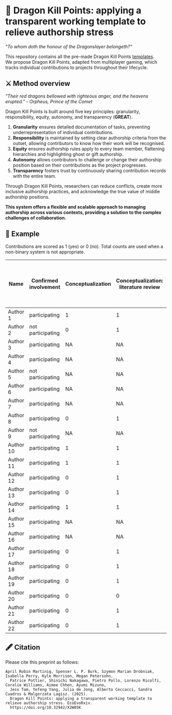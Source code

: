 # 🐉 Dragon Kill Points: applying a transparent working template to relieve authorship stress
_"To whom doth the honour of the Dragonslayer belongeth?"_

This repository contains all the pre-made Dragon Kill Points [templates](https://github.com/martinig/dragon-kill-points/tree/54b801ccc4ca28d080cbc9f13e7f660b855998c7/downloadable%20templates).\
We propose Dragon Kill Points, adapted from multiplayer gaming, which tracks individual contributions to projects throughout their lifecycle. 

## ⚔️ Method overview
_"Their red dragons bellowed with righteous anger, and the heavens erupted." - Orpheus, Prince of the Comet_

Dragon Kill Points is built around five key principles: granularity, responsibility, equity, autonomy, and transparency (**GREAT**). 
1. **Granularity** ensures detailed documentation of tasks, preventing underrepresentation of individual contributions.
2. **Responsibility** is maintained by setting clear authorship criteria from the outset, allowing contributors to know how their work will be recognised.
3. **Equity** ensures authorship rules apply to every team member, flattening hierarchies and highlighting ghost or gift authorship.
4. **Autonomy** allows contributors to challenge or change their authorship position based on their contributions as the project progresses.
5. **Transparency** fosters trust by continuously sharing contribution records with the entire team.
  
Through Dragon Kill Points, researchers can reduce conflicts, create more inclusive authorship practices, and acknowledge the true value of middle authorship positions. 

**This system offers a flexible and scalable approach to managing authorship across various contexts, providing a solution to the complex challenges of collaboration.**

## 🧙 Example

Contributions are scored as 1 (yes) or 0 (no). Total counts are used when a non-binary system is not appropriate.

| Name      | Confirmed involvement | Conceptualization | Conceptualization: literature review | Investigation: instrument development | Investigation: problem solving | Data curation: data preservation planning | Data curation: data sharing | Visualisation: figure preparation, Figure 1 | Visualisation: figure preparation, Figure 1 feedback  | Visualisation: figure preparation, figure F | Visualisation: figure preparation, Figure 2 feedback  | Writing - orignal draft: draft 1 | Writing - reivew & editing: draft 1 | Writing - orignal draft: draft 2 | Writing - reivew & editing: draft 2 | Writing - orignal draft: draft 3 | Writing - reivew & editing: draft 3 | Writing - orignal draft: draft 4 | Writing - reivew & editing: draft 4 | Writing - orignal draft: draft 5 | Writing - reivew & editing: draft 5 | Writing - orignal draft: draft 6 | Writing - reivew & editing: draft 6 | Writing - orignal draft: final draft | Writing - reivew & editing: final draft | Writing - orignal draft: table 1 | Writing - reivew & editing: table 1 | Writing - orignal draft: glossary | Writing - reivew & editing: glossary | Writing - review & editing: formatting compliance | Communication | Authorship order finalized | Approval to submit | Response to reviewers | Sum contribution scores | Weighted contribution score | Author order (*indicates equal authorship) |
|-----------|-----------------------|-------------------|--------------------------------------|---------------------------------------|--------------------------------|-------------------------------------------|-----------------------------|---------------------------------------------|-------------------------------------------------------|---------------------------------------------|-------------------------------------------------------|---------------------------------|------------------------------------|---------------------------------|------------------------------------|---------------------------------|------------------------------------|---------------------------------|------------------------------------|---------------------------------|------------------------------------|---------------------------------|------------------------------------|-------------------------------------|----------------------------------------|---------------------------------|------------------------------------|----------------------------------|-------------------------------------|---------------------------------------------------|---------------|----------------------------|--------------------|-----------------------|-------------------------|-----------------------------|--------------------------------------------|
| Author 1  | participating         | 1                 | 1                                    | 0                                     | 0                              | 0                                         | 0                           | 5                                           | 3                                                     | 0                                           | 2                                                     | 5                               | 0                                  | 5                               | 0                                  | 2                               | 0                                  | 4                               | 0                                  | 3                               | 2                                  | 1                               | 4                                  | 5                                   | 1                                      | 1                               | 0                                  | 0                                | 0                                   | 1                                                 | 0             | NA                         | 1                  | 1                     | 46                      | NA                          | 2                                          |
| Author 2  | not participating     | 0                 | 1                                    | 0                                     | NA                             | NA                                        | NA                          | NA                                          | NA                                                    | NA                                          | NA                                                    | NA                              | NA                                 | NA                              | NA                                 | NA                              | NA                                 | NA                              | NA                                 | NA                              | NA                                 | NA                              | NA                                 | NA                                  | NA                                     | NA                              | NA                                 | NA                               | NA                                  | NA                                                | NA            | NA                         | NA                 | NA                    | 1                       | NA                          | NA                                         |
| Author 3  | participating         | NA                | NA                                   | NA                                    | 0                              | 0                                         | 0                           | NA                                          | 0                                                     | NA                                          | 1                                                     | NA                              | NA                                 | NA                              | NA                                 | NA                              | NA                                 | NA                              | NA                                 | NA                              | NA                                 | NA                              | 0                                  | 2                                   | 1                                      | NA                              | 0                                  | NA                               | 0                                   | 0                                                 | 0             | NA                         | 1                  | 0                     | 4                       | NA                          | 17                                         |
| Author 4  | participating         | NA                | NA                                   | NA                                    | 0                              | 1                                         | 0                           | 0                                           | 1                                                     | 0                                           | 1                                                     | NA                              | NA                                 | NA                              | NA                                 | NA                              | NA                                 | NA                              | NA                                 | NA                              | NA                                 | NA                              | 5                                  | NA                                  | 0                                      | 0                               | 0                                  | 0                                | 0                                   | 0                                                 | 0             | NA                         | 1                  | 0                     | 8                       | NA                          | 12*                                        |
| Author 5  | not participating     | NA                | NA                                   | NA                                    | NA                             | NA                                        | NA                          | NA                                          | NA                                                    | NA                                          | NA                                                    | NA                              | NA                                 | NA                              | NA                                 | NA                              | NA                                 | NA                              | NA                                 | NA                              | NA                                 | NA                              | NA                                 | NA                                  | NA                                     | NA                              | NA                                 | NA                               | NA                                  | NA                                                | NA            | NA                         | NA                 | NA                    | 0                       | NA                          | NA                                         |
| Author 6  | participating         | NA                | NA                                   | NA                                    | 0                              | 0                                         | 0                           | 0                                           | 1                                                     | 0                                           | 1                                                     | NA                              | NA                                 | NA                              | NA                                 | NA                              | NA                                 | NA                              | NA                                 | NA                              | NA                                 | NA                              | 1                                  | NA                                  | 0                                      | 0                               | 0                                  | 0                                | 0                                   | 0                                                 | 0             | NA                         | 1                  | 0                     | 3                       | NA                          | 18                                         |
| Author 7  | participating         | NA                | NA                                   | NA                                    | 0                              | 0                                         | 0                           | 5                                           | 0                                                     | 0                                           | 0                                                     | NA                              | NA                                 | NA                              | NA                                 | NA                              | NA                                 | NA                              | NA                                 | NA                              | NA                                 | NA                              | NA                                 | NA                                  | 0                                      | 0                               | 0                                  | 0                                | 0                                   | 0                                                 | 0             | NA                         | 1                  | 0                     | 5                       | NA                          | 16                                         |
| Author 8  | participating         | 0                 | 1                                    | 2                                     | 0                              | 0                                         | 0                           | 5                                           | 1                                                     | 5                                           | 1                                                     | 0                               | 0                                  | 0                               | 0                                  | 0                               | 0                                  | 0                               | 0                                  | 0                               | 0                                  | 0                               | 4                                  | 0                                   | 0                                      | 0                               | 1                                  | 0                                | 0                                   | 0                                                 | 0             | NA                         | 1                  | 0                     | 20                      | NA                          | 3                                          |
| Author 9  | not participating     | NA                | NA                                   | NA                                    | NA                             | NA                                        | NA                          | NA                                          | NA                                                    | NA                                          | NA                                                    | NA                              | NA                                 | NA                              | NA                                 | NA                              | NA                                 | NA                              | NA                                 | NA                              | NA                                 | NA                              | NA                                 | NA                                  | NA                                     | NA                              | NA                                 | NA                               | NA                                  | NA                                                | NA            | NA                         | NA                 | NA                    | 0                       | NA                          | NA                                         |
| Author 10 | participating         | 1                 | 1                                    | 1                                     | 0                              | 0                                         | 0                           | 0                                           | 3                                                     | 0                                           | 2                                                     | 1                               | 4                                  | 2                               | 2                                  | 0                               | 5                                  | 4                               | 1                                  | 2                               | 3                                  | 0                               | 0                                  | 3                                   | 1                                      | 1                               | 1                                  | 0                                | 1                                   | 0                                                 | 0             | NA                         | 1                  | 1                     | 39                      | NA                          | 19                                         |
| Author 11 | participating         | 1                 | 1                                    | 4                                     | 6                              | 1                                         | 1                           | 5                                           | 2                                                     | 5                                           | 3                                                     | 5                               | 0                                  | 5                               | 0                                  | 2                               | 0                                  | 5                               | 0                                  | 3                               | 0                                  | 3                               | 0                                  | 5                                   | 0                                      | 1                               | 1                                  | 1                                | 0                                   | 2                                                 | 0             | NA                         | 1                  | 1                     | 62                      | NA                          | 1                                          |
| Author 12 | participating         | 0                 | 1                                    | 1                                     | 0                              | 0                                         | 0                           | 0                                           | 0                                                     | 0                                           | 0                                                     | 0                               | 0                                  | 0                               | 0                                  | 0                               | 0                                  | 0                               | 0                                  | 0                               | 0                                  | 0                               | 5                                  | 0                                   | 1                                      | 5                               | 0                                  | 0                                | 0                                   | 0                                                 | 0             | NA                         | 1                  | 0                     | 13                      | NA                          | 5                                          |
| Author 13 | participating         | 0                 | 1                                    | 0                                     | 0                              | 0                                         | 0                           | 0                                           | 0                                                     | 0                                           | 1                                                     | 0                               | 0                                  | 0                               | 0                                  | 0                               | 0                                  | 0                               | 0                                  | 0                               | 0                                  | 0                               | 5                                  | 0                                   | 0                                      | 0                               | 1                                  | 0                                | 0                                   | 0                                                 | 0             | NA                         | 1                  | 0                     | 8                       | NA                          | 12*                                        |
| Author 14 | participating         | 1                 | 1                                    | 0                                     | 0                              | 0                                         | 0                           | 0                                           | 1                                                     | 0                                           | 1                                                     | 0                               | 1                                  | 0                               | 0                                  | 0                               | 0                                  | 0                               | 0                                  | 0                               | 4                                  | 0                               | 0                                  | 0                                   | 1                                      | 0                               | 0                                  | 0                                | 0                                   | 0                                                 | 0             | NA                         | 1                  | 1                     | 10                      | NA                          | 8*                                         |
| Author 15 | participating         | NA                | NA                                   | NA                                    | 6                              | 0                                         | 0                           | 0                                           | 2                                                     | 0                                           | 1                                                     | NA                              | NA                                 | NA                              | NA                                 | NA                              | NA                                 | NA                              | NA                                 | NA                              | NA                                 | NA                              | 2                                  | NA                                  | 1                                      | 2                               | 0                                  | 0                                | 0                                   | 0                                                 | 0             | NA                         | 1                  | 0                     | 14                      | NA                          | 4                                          |
| Author 16 | participating         | NA                | NA                                   | NA                                    | 0                              | 5                                         | 0                           | 0                                           | 0                                                     | 0                                           | 1                                                     | NA                              | NA                                 | NA                              | NA                                 | NA                              | NA                                 | NA                              | NA                                 | NA                              | NA                                 | NA                              | 4                                  | NA                                  | 0                                      | 0                               | 1                                  | 0                                | 0                                   | 0                                                 | 0             | NA                         | 1                  | 0                     | 11                      | NA                          | 6*                                         |
| Author 17 | participating         | 0                 | 1                                    | 0                                     | 0                              | 0                                         | 0                           | 0                                           | 2                                                     | 0                                           | 1                                                     | 0                               | 0                                  | 0                               | 0                                  | 0                               | 0                                  | 0                               | 0                                  | 0                               | 0                                  | 0                               | 5                                  | 0                                   | 0                                      | 0                               | 0                                  | 0                                | 0                                   | 1                                                 | 0             | NA                         | 1                  | 0                     | 10                      | NA                          | 8*                                         |
| Author 18 | participating         | 0                 | 1                                    | 0                                     | 0                              | 0                                         | 0                           | 0                                           | 1                                                     | 0                                           | 1                                                     | 0                               | 0                                  | 0                               | 0                                  | 0                               | 0                                  | 0                               | 0                                  | 0                               | 0                                  | 0                               | 5                                  | 0                                   | 1                                      | 0                               | 1                                  | 0                                | 1                                   | 0                                                 | 0             | NA                         | 1                  | 0                     | 11                      | NA                          | 6*                                         |
| Author 19 | participating         | 0                 | 1                                    | 0                                     | 0                              | 0                                         | 0                           | 0                                           | 1                                                     | 0                                           | 1                                                     | 0                               | 0                                  | 0                               | 0                                  | 0                               | 0                                  | 0                               | 0                                  | 0                               | 0                                  | 0                               | 5                                  | 0                                   | 1                                      | 0                               | 0                                  | 0                                | 1                                   | 0                                                 | 0             | NA                         | 1                  | 0                     | 10                      | NA                          | 8*                                         |
| Author 20 | participating         | 0                 | 0                                    | 0                                     | 0                              | 0                                         | 1                           | 0                                           | 1                                                     | 0                                           | 1                                                     | 0                               | 0                                  | 0                               | 0                                  | 0                               | 0                                  | 0                               | 0                                  | 0                               | 0                                  | 0                               | 5                                  | 0                                   | 0                                      | 0                               | 0                                  | 0                                | 0                                   | 0                                                 | 5             | NA                         | 1                  | 0                     | 8                       | NA                          | 12*                                        |
| Author 21 | participating         | 0                 | 1                                    | 0                                     | 0                              | 0                                         | 0                           | 0                                           | 0                                                     | 0                                           | 1                                                     | 0                               | 0                                  | 0                               | 0                                  | 0                               | 0                                  | 0                               | 0                                  | 0                               | 0                                  | 0                               | 5                                  | 0                                   | 1                                      | 0                               | 0                                  | 0                                | 1                                   | 0                                                 | 0             | NA                         | 1                  | 0                     | 9                       | NA                          | 11                                         |
| Author 22 | participating         | 0                 | 1                                    | 0                                     | 0                              | 0                                         | 0                           | 0                                           | 0                                                     | 0                                           | 0                                                     | 0                               | 0                                  | 0                               | 0                                  | 0                               | 0                                  | 0                               | 0                                  | 0                               | 0                                  | 0                               | 5                                  | 0                                   | 0                                      | 0                               | 1                                  | 0                                | 0                                   | 0                                                 | 0             | NA                         | 1                  | 0                     | 7                       | NA                          | 15                                         |


## 🖋️ Citation
Please cite this preprint as follows:
```
April Robin Martinig, Spenser L. P. Burk, Szymon Marian Drobniak, Isabella Perry, Kyle Morrison, Megan Petersohn,
  Patrice Pottier, Shinichi Nakagawa, Pietro Pollo, Lorenzo Ricolfi, Coralie Williams, Aimee Chhen, Ayumi Mizuno,
  Jess Tam, Yefeng Yang, Julia de Jong, Alberto Ceccacci, Sandra Cuadros & Malgorzata Lagisz. (2025).
  Dragon Kill Points: applying a transparent working template to relieve authorship stress. EcoEvoRxiv.
  https://doi.org/10.32942/X2W05K
```
